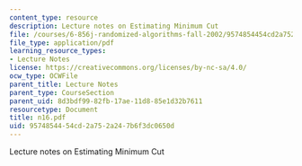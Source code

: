 ```yaml
---
content_type: resource
description: Lecture notes on Estimating Minimum Cut
file: /courses/6-856j-randomized-algorithms-fall-2002/9574854454cd2a752a247b6f3dc0650d_n16.pdf
file_type: application/pdf
learning_resource_types:
- Lecture Notes
license: https://creativecommons.org/licenses/by-nc-sa/4.0/
ocw_type: OCWFile
parent_title: Lecture Notes
parent_type: CourseSection
parent_uid: 8d3bdf99-82fb-17ae-11d8-85e1d32b7611
resourcetype: Document
title: n16.pdf
uid: 95748544-54cd-2a75-2a24-7b6f3dc0650d
---
```

Lecture notes on Estimating Minimum Cut